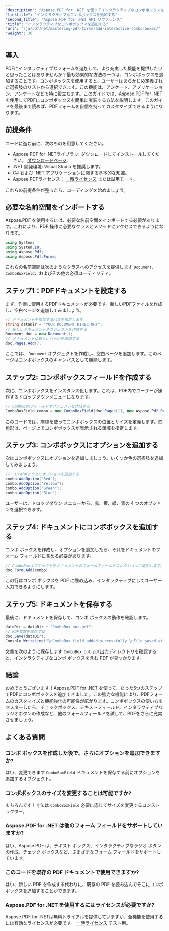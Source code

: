 ```yaml
---
"description": "Aspose.PDF for .NET を使ってインタラクティブなコンボボックスを追加し、PDF フォームを強化する方法を学びましょう。このステップバイステップガイドでは、ドキュメントの設定から、ユーザーフレンドリーなドロップダウンオプションを使った PDF の保存まで、あらゆる手順を網羅しています。"
"linktitle": "インタラクティブなコンボボックスを追加する"
"second_title": "Aspose.PDF for .NET API リファレンス"
"title": "インタラクティブなコンボボックスを追加する"
"url": "/ja/pdf/net/mastering-pdf-forms/add-interactive-combo-boxes/"
"weight": 30
---
```


## 導入

PDFにインタラクティブなフォームを追加して、より充実した機能を提供したいと思ったことはありませんか？最も効果的な方法の一つは、コンボボックスを追加することです。コンボボックスを使用すると、ユーザーはあらかじめ定義された選択肢のリストから選択できます。この機能は、アンケート、アプリケーション、アンケートなどで特に役立ちます。このガイドでは、Aspose.PDF for .NETを使用してPDFにコンボボックスを簡単に実装する方法を説明します。このガイドを最後まで読めば、PDFフォームを自信を持ってカスタマイズできるようになります。

## 前提条件

コードに進む前に、次のものを用意してください。

- Aspose.PDF for .NETライブラリ: ダウンロードしてインストールしてください。 [ダウンロードページ](https://releases。aspose.com/pdf/net/).
- .NET 開発環境: Visual Studio を推奨します。
- C# および .NET アプリケーションに関する基本的な知識。
- Aspose.PDFライセンス： [一時ライセンス](https://purchase.aspose.com/temporary-license/) または試用モード。

これらの前提条件が整ったら、コーディングを始めましょう。

## 必要な名前空間をインポートする

Aspose.PDF を使用するには、必要な名前空間をインポートする必要があります。これにより、PDF 操作に必要なクラスとメソッドにアクセスできるようになります。

```csharp
using System;
using System.IO;
using Aspose.Pdf;
using Aspose.Pdf.Forms;
```

これらの名前空間は次のようなクラスへのアクセスを提供します `Document`、 `ComboBoxField`、およびその他の必須ユーティリティ。

## ステップ1：PDFドキュメントを設定する

まず、作業に使用するPDFドキュメントが必要です。新しいPDFファイルを作成し、空白ページを追加してみましょう。

```csharp
// ドキュメントを保存するパスを指定します
string dataDir = "YOUR DOCUMENT DIRECTORY";
// 新しいドキュメントオブジェクトを作成する
Document doc = new Document();
// ドキュメントに新しいページを追加する
doc.Pages.Add();
```

ここでは、 `Document` オブジェクトを作成し、空白ページを追加します。このページはコンボボックスのキャンバスとして機能します。

## ステップ2: コンボボックスフィールドを作成する

次に、コンボボックスをインスタンス化します。これは、PDF内でユーザーが操作するドロップダウンメニューになります。

```csharp
// ComboBoxフィールドオブジェクトを作成する
ComboBoxField combo = new ComboBoxField(doc.Pages[1], new Aspose.Pdf.Rectangle(100, 600, 150, 616));
```

このコードでは、座標を使ってコンボボックスの位置とサイズを定義します。四角形は、ページ上でコンボボックスが表示される領域を指定します。

## ステップ3: コンボボックスにオプションを追加する

次はコンボボックスにオプションを追加しましょう。いくつか色の選択肢を追加してみましょう。

```csharp
// コンボボックスにオプションを追加する
combo.AddOption("Red");
combo.AddOption("Yellow");
combo.AddOption("Green");
combo.AddOption("Blue");
```

ユーザーは、ドロップダウン メニューから、赤、黄、緑、青の 4 つのオプションを選択できます。

## ステップ4: ドキュメントにコンボボックスを追加する

コンボ ボックスを作成し、オプションを追加したら、それをドキュメントのフォーム フィールドに含める必要があります。

```csharp
// ComboBoxオブジェクトをドキュメントのフォームフィールドコレクションに追加します。
doc.Form.Add(combo);
```

この行はコンボ ボックスを PDF に埋め込み、インタラクティブにしてユーザー入力できるようにします。

## ステップ5: ドキュメントを保存する

最後に、ドキュメントを保存して、コンボ ボックスの動作を確認します。

```csharp
dataDir = dataDir + "ComboBox_out.pdf";
// PDF文書を保存する
doc.Save(dataDir);
Console.WriteLine("\nComboBox field added successfully.\nFile saved at " + dataDir);
```

文書を次のように保存します `ComboBox_out.pdf`出力ディレクトリを確認すると、インタラクティブなコンボ ボックスを含む PDF が見つかります。

## 結論

おめでとうございます！Aspose.PDF for .NET を使って、たった5つのステップでPDFにコンボボックスを追加できました。この強力な機能により、PDFフォームのカスタマイズと機能強化の可能性が広がります。コンボボックスの使い方をマスターしたら、チェックボックス、テキストフィールド、インタラクティブなラジオボタンの作成など、他のフォームフィールドを試して、PDFをさらに充実させましょう。

## よくある質問

### コンボ ボックスを作成した後で、さらにオプションを追加できますか?
はい、変更できます `ComboBoxField` ドキュメントを保存する前にオプションを追加するオブジェクト。

### コンボボックスのサイズを変更することは可能ですか?
もちろんです！寸法は `ComboBoxField` 必要に応じてサイズを変更するコンストラクター。

### Aspose.PDF for .NET は他のフォーム フィールドをサポートしていますか?
はい、Aspose.PDF は、テキスト ボックス、インタラクティブなラジオ ボタンの作成、チェック ボックスなど、さまざまなフォーム フィールドをサポートしています。

### このコードを既存の PDF ドキュメントで使用できますか?
はい、新しい PDF を作成する代わりに、既存の PDF を読み込んでそこにコンボ ボックスを追加することができます。

### Aspose.PDF for .NET を使用するにはライセンスが必要ですか?
Aspose.PDF for .NETは無料トライアルを提供していますが、全機能を使用するには有効なライセンスが必要です。 [一時ライセンス](https://purchase.aspose.com/temporary-license/) テスト用。